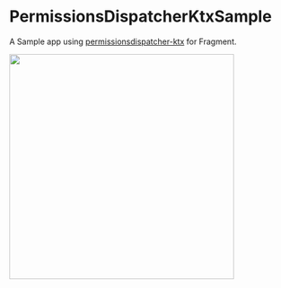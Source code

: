 # PermissionsDispatcherKtxSample
A Sample app using [permissionsdispatcher-ktx](https://github.com/permissions-dispatcher/PermissionsDispatcher/tree/master/ktx) for Fragment.


<img src="https://user-images.githubusercontent.com/50520222/155817881-fbed34ae-b4ac-4647-8798-5fdb8b5c8c0f.gif" width=400 />
